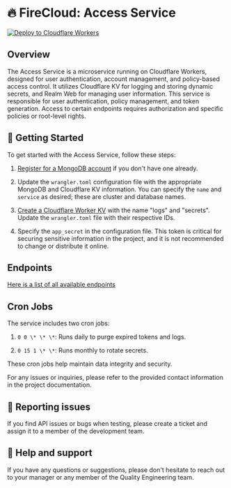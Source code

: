 # 🔥 FireCloud: Access Service

[![Deploy to Cloudflare Workers](https://deploy.workers.cloudflare.com/button)](https://deploy.workers.cloudflare.com/?url=https://github.com/cunt666-proxy/firecloud-access-service)

## Overview

The Access Service is a microservice running on Cloudflare Workers, designed for user authentication, account management, and policy-based access control. It utilizes Cloudflare KV for logging and storing dynamic secrets, and Realm Web for managing user information. This service is responsible for user authentication, policy management, and token generation. Access to certain endpoints requires authorization and specific policies or root-level rights.

## 🚀 Getting Started

To get started with the Access Service, follow these steps:

1.  [Register for a MongoDB account](https://www.mongodb.com/cloud/atlas/register) if you don't have one already.

2.  Update the `wrangler.toml` configuration file with the appropriate MongoDB and Cloudflare KV information. You can specify the `name` and `service` as desired; these are cluster and database names.

3.  [Create a Cloudflare Worker KV](https://developers.cloudflare.com/kv/get-started/#3-create-a-kv-namespace) with the name "logs" and "secrets". Update the `wrangler.toml` file with their respective IDs.

4.  Specify the `app_secret` in the configuration file. This token is critical for securing sensitive information in the project, and it is not recommended to change or distribute it online.


## Endpoints

[Here is a list of all available endpoints](/src/README.md)  

## Cron Jobs

The service includes two cron jobs:

1.  `0 0 \* \* \*`: Runs daily to purge expired tokens and logs.

2.  `0 15 1 \* \*`: Runs monthly to rotate secrets.


These cron jobs help maintain data integrity and security.

For any issues or inquiries, please refer to the provided contact information in the project documentation.


## 🐞 Reporting issues

If you find API issues or bugs when testing, please create a ticket and assign it to a member of the development team.

## 🛟 Help and support

If you have any questions or suggestions, please don't hesitate to reach out to your manager or any member of the Quality Engineering team.
